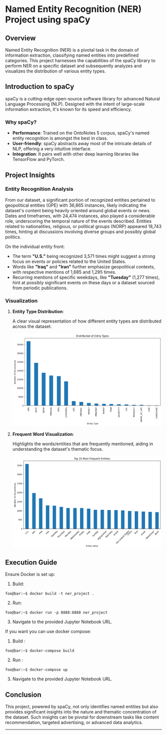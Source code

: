 # Named Entity Recognition (NER) Project using spaCy

## Overview

Named Entity Recognition (NER) is a pivotal task in the domain of information extraction, classifying named entities into predefined categories. This project harnesses the capabilities of the spaCy library to perform NER on a specific dataset and subsequently analyzes and visualizes the distribution of various entity types.

## Introduction to spaCy

spaCy is a cutting-edge open-source software library for advanced Natural Language Processing (NLP). Designed with the intent of large-scale information extraction, it's known for its speed and efficiency.

### Why spaCy?

- **Performance**: Trained on the OntoNotes 5 corpus, spaCy's named entity recognition is amongst the best in class.
- **User-friendly**: spaCy abstracts away most of the intricate details of NLP, offering a very intuitive interface.
- **Integration**: It pairs well with other deep learning libraries like TensorFlow and PyTorch.

## Project Insights

### Entity Recognition Analysis

From our dataset, a significant portion of recognized entities pertained to geopolitical entities (GPE) with 36,865 instances, likely indicating the dataset's content being heavily oriented around global events or news. Dates and timeframes, with 24,474 instances, also played a considerable role, underscoring the temporal nature of the events described. Entities related to nationalities, religious, or political groups (NORP) appeared 18,743 times, hinting at discussions involving diverse groups and possibly global politics.

On the individual entity front:

- The term **"U.S."** being recognized 3,571 times might suggest a strong focus on events or policies related to the United States.
- Words like **"Iraq"** and **"Iran"** further emphasize geopolitical contexts, with respective mentions of 1,685 and 1,295 times.
- Recurring mentions of specific weekdays, like **"Tuesday"** (1,277 times), hint at possibly significant events on these days or a dataset sourced from periodic publications.

### Visualization

1. **Entity Type Distribution**:

    A clear visual representation of how different entity types are distributed across the dataset.

    ![Entity Distribution](./entity_distribution.png)

2. **Frequent Word Visualization**:

    Highlights the words/entities that are frequently mentioned, aiding in understanding the dataset's thematic focus.

    ![Word Frequency](./frequence.png)

## Execution Guide

Ensure Docker is set up:

1. Build:
```console
foo@bar:~$ docker build -t ner_project .
```
2. Run:
```console
foo@bar:~$ docker run -p 8888:8888 ner_project
```
3. Navigate to the provided Jupyter Notebook URL.

If you want you can use docker compose:
1. Build :
```console
foo@bar:~$ docker-compose build
```
2. Run :
```console
foo@bar:~$ docker-compose up
```
3. Navigate to the provided Jupyter Notebook URL.

## Conclusion

This project, powered by spaCy, not only identifies named entities but also provides significant insights into the nature and thematic concentration of the dataset. Such insights can be pivotal for downstream tasks like content recommendation, targeted advertising, or advanced data analytics.

---
